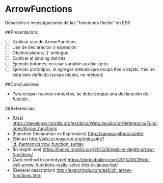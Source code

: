 # ArrowFunctions
Desarrollo e investigaciones de las "funciones flecha" en ES6

##Presentacion:
 - [ ] Explicar uso de Arrow Function
 - [ ] Use de declaración o expresión
 - [ ] Objetos planos; '{' ambiguo
 - [ ] Explicar el binding del this
 - [ ] Ejemplo botones; no usar variable auxiliar (pro) 
 - [ ] Ejemplo prototipos; al agregar metodo que ocupa this a objeto, this no esta bien definido (scope objeto, no método)

##Conclusiones:
 - Para ocupar nuevos contextos, se debe ocupar una declaración de función.

##Referencias:
 - (Use) https://developer.mozilla.org/es/docs/Web/JavaScript/Referencia/Funciones/Arrow_functions
 - (Function Declaration vs Expression) http://kangax.github.io/nfe/
 - (Sintax) http://wiki.ecmascript.org/doku.php?id=harmony:arrow_function_syntax
 - (In-depth use) https://hacks.mozilla.org/2015/06/es6-in-depth-arrow-functions/ 
 - (Add method to prototype) https://derickbailey.com/2015/09/28/do-es6-arrow-functions-really-solve-this-in-javascript/
 - (General description) http://exploringjs.com/es6/ch_arrow-functions.html


